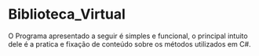 # Biblioteca_Virtual
O Programa apresentado a seguir é simples e funcional, o principal intuito dele é a pratica e fixação de conteúdo sobre os métodos utilizados em C#.
